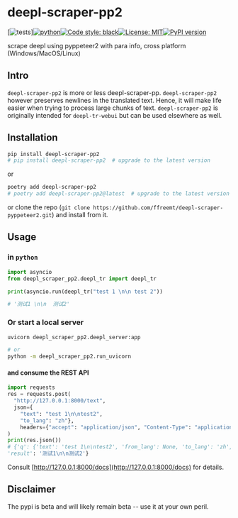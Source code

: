 # deepl-scraper-pp2
[![tests](https://github.com/ffreemt/deepl-scraper-pyppeteer2/actions/workflows/routine-tests.yml/badge.svg)][![python](https://img.shields.io/static/v1?label=python+&message=3.8.3%2B&color=blue)](https://img.shields.io/static/v1?label=python+&message=3.8.3%2B&color=blue)[![Code style: black](https://img.shields.io/badge/code%20style-black-000000.svg)](https://github.com/psf/black)[![License: MIT](https://img.shields.io/badge/License-MIT-yellow.svg)](https://opensource.org/licenses/MIT)[![PyPI version](https://badge.fury.io/py/deepl-scraper-pp2.svg)](https://badge.fury.io/py/deepl-scraper-pp2)

scrape deepl using pyppeteer2 with para info, cross platform (Windows/MacOS/Linux)

## Intro
`deepl-scraper-pp2` is more or less deepl-scraper-pp. `deepl-scraper-pp2` however preserves newlines in the translated text. Hence, it will make life easier when trying to process large chunks of text. `deepl-scraper-pp2` is originally intended for `deepl-tr-webui` but can be used elsewhere as well.

## Installation

```bash
pip install deepl-scraper-pp2
# pip install deepl-scraper-pp2  # upgrade to the latest version
```
or
```bash
poetry add deepl-scraper-pp2
# poetry add deepl-scraper-pp2@latest  # upgrade to the latest version
```

or clone the repo (``git clone https://github.com/ffreemt/deepl-scraper-pyppeteer2.git``) and install from it.

## Usage

### in `python`

```python
import asyncio
from deepl_scraper_pp2.deepl_tr import deepl_tr

print(asyncio.run(deepl_tr("test 1 \n\n test 2"))

# '测试1 \n\n  测试2'
```

### Or start a local server
```bash
uvicorn deepl_scraper_pp2.deepl_server:app

# or
python -m deepl_scraper_pp2.run_uvicorn
```

#### and consume the REST API
```python
import requests
res = requests.post(
  "http://127.0.0.1:8000/text",
  json={
    "text": "test 1\n\ntest2",
    "to_lang": "zh"},
    headers={"accept": "application/json", "Content-Type": "application/json"}
)
print(res.json())
# {'q': {'text': 'test 1\n\ntest2', 'from_lang': None, 'to_lang': 'zh', 'description': None},
'result': '测试1\n\n测试2'}
```

Consult [http://127.0.0.1:8000/docs](http://127.0.0.1:8000/docs) for details.

## Disclaimer

The pypi is beta and will likely remain beta -- use it at your own peril.

<!---

In [367]: doc0("div.lmt__textarea.lmt__textarea_dummydiv").text()
Out[367]: 'test you are me new lines 试探你是我 新行'

# doc0("div#target-dummydiv").text()
In [371]: doc0("#target-dummydiv").text()
Out[371]: '试探你是我 新行'

In [394]: doc0("#target-dummydiv").html()
Out[394]: '试探你是我\n新行\n\n'

# doc0("button.lmt__translations_as_text__text_btn").text()
In [369]: doc0(".lmt__translations_as_text__text_btn").text()
Out[369]: '试探你是我 新行'
In [369]: doc0(".lmt__translations_as_text__text_btn").html()


In [388]: re.findall(r"<button class=\"lmt__translations_as_text__text_btn[\s\S]*?>[\s\S]*?<\/button>", text0)
Out[388]: ['<button class="lmt__translations_as_text__text_btn">试探你是我\n新行</button>']

re.findall(r"<div id=\"target-dummydiv[\s\S]*?>[\s\S]*?<\/div>", text0)
['<div id="target-dummydiv" class="lmt__textarea lmt__textarea_dummydiv">试探你是我\n新行\n\n</div>']


extract format:  no need of html.escape

textarea = await page.wait_for_selector('//textarea', timeout=1 * 1000)

re.findall(r'lmt__translations_as_text__text_btn">([\s\S]+?)<\/button>', doc.html())
  re.findall(r'lmt__translations_as_text__text_btn">([\s\S]+?)<\/button>', await page.content())

===
from get_pwbrowser import get_pwbrowser

browser = await get_pwbrowser(headless=False)
context = await browser.new_context()
page = await context.new_page()

url = 'https://translate.google.cn/?sl=auto&tl=zh-CN&op=translate'
url = 'https://www.deepl.com/translator'
await page.goto(url)  # 10 s

textarea = await page.wait_for_selector('//textarea', timeout=1 * 1000)

sel_btn = "button.lmt__clear_text_button"

with CodeTimer():
    for text in [' test 1 ' * 10, ' test 2 ' * 10, ' test 3' *10]:
        # await textarea.fill('a')
        # await textarea.fill('a')

        # await page.evaluate(f'() => document.querySelectorAll("{sel_btn}")')

        _ = await is_visible(sel_btn, page)
        if _:
            clear_button = await page.wait_for_selector(f"{sel_btn}", timeout=1000)
            await clear_button.click()
        await textarea.fill(text)

        idx = 0
        flag = False
        ulimit = 1 / 0.1
        while not flag and idx < ulimit:
            idx += 1
            content = await page.content()
            doc = pq(content)

            flag = re.findall(r'lmt__translations_as_text__text_btn', doc.html())
            logger.debug(flag)
            if flag:
                break
            await asyncio.sleep(0.1)
        logger.info("loop: %s", idx)

        res = re.findall(r'lmt__translations_as_text__text_btn">([\s\S]+?)<\/button>', await page.content())
        print(res)
        # does not work for long text!

# https://stackoverflow.com/questions/47712679/how-can-i-check-that-an-element-is-visible-with-puppeteer-and-pure-javascript
selector = 'button.lmt__clear_text_button'

let elem = document.querySelector(selector);
const style = getComputedStyle(elem);
const rect1 = elem.getBoundingClientRect();
style.visibility !== 'hidden' && !!(rect1.bottom || rect1.top || rect1.height || rect1.width);

# ==
const element_is_visible = await page.evaluate(() => {
  const element = document.querySelector('button.lmt__clear_text_button');
  const style = getComputedStyle(element);
  const rect = element.getBoundingClientRect();

  return style.visibility !== 'hidden' && !!(rect.bottom || rect.top || rect.height || rect.width);
});

await textarea.fill(text)

str_ = f"""const element = document.querySelector('{sel_btn}');
  const style = getComputedStyle(element);
  const rect = element.getBoundingClientRect();
  return style.visibility !== 'hidden' && !!(rect.bottom || rect.top || rect.height || rect.width);"""
# visibility
visibility = await page.evaluate(f'() => {{{str_}}}')
print('visibility', visibility)

if visibility:
    cbtn= await page.wait_for_selector(f"{sel_btn}", timeout=1000)
    await cbtn.click(timeout=1000, no_wait_after=True)

async def is_visible(selector, page):
    _ = f"""const element = document.querySelector('{selector}'); if (element === null) return false;
  const style = getComputedStyle(element);
  const rect = element.getBoundingClientRect();
  return style.visibility !== 'hidden' && !!(rect.bottom || rect.top || rect.height || rect.width);"""
    return await page.evaluate(f'() => {{{_}}}')

async def console_run(js, page):
    _ = f'() => {js}'
    print(_)
    return await page.evaluate(_)

--->